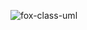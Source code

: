 ![fox-class-uml](https://user-images.githubusercontent.com/115818156/203964734-6f67de36-766a-43ff-873c-0728740f4a4c.png)
